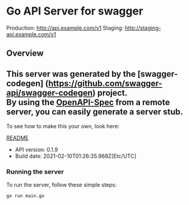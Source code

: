 # Go API Server for swagger

Production: http://api.example.com/v1  Staging: http://staging-api.example.com/v1 

## Overview
This server was generated by the [swagger-codegen]
(https://github.com/swagger-api/swagger-codegen) project.  
By using the [OpenAPI-Spec](https://github.com/OAI/OpenAPI-Specification) from a remote server, you can easily generate a server stub.  
-

To see how to make this your own, look here:

[README](https://github.com/swagger-api/swagger-codegen/blob/master/README.md)

- API version: 0.1.9
- Build date: 2021-02-10T01:26:35.968Z[Etc/UTC]


### Running the server
To run the server, follow these simple steps:

```
go run main.go
```


